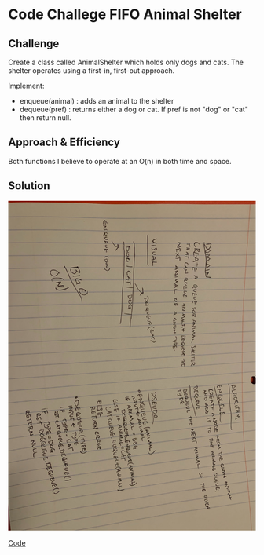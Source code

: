 # Code Challege FIFO Animal Shelter

## Challenge

Create a class called AnimalShelter which holds only dogs and cats. The shelter operates using a first-in, first-out approach.

Implement: 
- enqueue(animal) : adds an animal to the shelter
- dequeue(pref) : returns either a dog or cat. If pref is not "dog" or "cat" then return null.

## Approach & Efficiency

Both functions I believe to operate at an O(n) in both time and space. 

## Solution

![](./assets/animal.jpg)

[Code](./FIFOanimalShelter.js)
